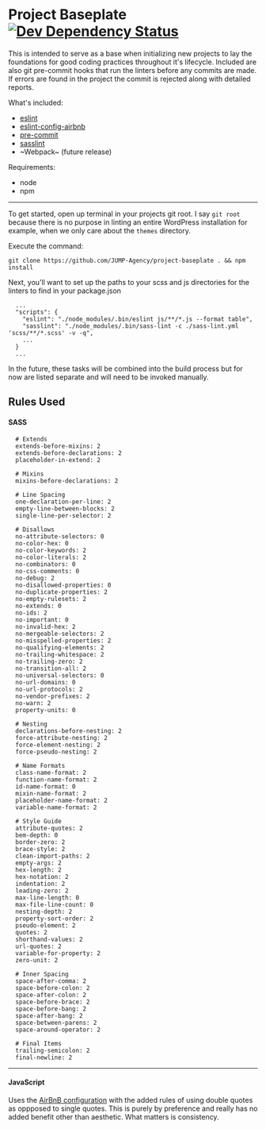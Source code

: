 # Project Baseplate [![Dev Dependency Status](https://david-dm.org/jump-agency/project-baseplate/dev-status.svg)](https://david-dm.org/jump-agency/project-baseplate?type=dev) # 
This is intended to serve as a base when initializing new projects to lay the foundations for good coding practices throughout it's lifecycle. Included are also git pre-commit hooks that run the linters before any commits are made. If errors  are found in the project the commit is rejected along with detailed reports.

What's included:
  - [eslint](http://eslint.org/)
  - [eslint-config-airbnb](https://github.com/airbnb/javascript/tree/master/packages/eslint-config-airbnb)
  - [pre-commit](https://github.com/observing/pre-commit)
  - [sasslint](https://github.com/sasstools/sass-lint)
  - ~Webpack~ (future release)
  
Requirements:
  - node
  - npm
  
---

To get started, open up terminal in your projects git root. I say `git root` because there is no purpose in linting an entire WordPress installation for example, when we only care about the `themes` directory.

Execute the command:

```git clone https://github.com/JUMP-Agency/project-baseplate . && npm install```

Next, you'll want to set up the paths to your scss and js directories for the linters to find in your package.json

````
  ...
  "scripts": {
    "eslint": "./node_modules/.bin/eslint js/**/*.js --format table",
    "sasslint": "./node_modules/.bin/sass-lint -c ./sass-lint.yml 'scss/**/*.scss' -v -q",
    ...
  }
  ...
````

In the future, these tasks will be combined into the build process but for now are listed separate and will need to be invoked manually.

## Rules Used ##

#### SASS ####
```
  # Extends
  extends-before-mixins: 2
  extends-before-declarations: 2
  placeholder-in-extend: 2

  # Mixins
  mixins-before-declarations: 2

  # Line Spacing
  one-declaration-per-line: 2
  empty-line-between-blocks: 2
  single-line-per-selector: 2

  # Disallows
  no-attribute-selectors: 0
  no-color-hex: 0
  no-color-keywords: 2
  no-color-literals: 2
  no-combinators: 0
  no-css-comments: 0
  no-debug: 2
  no-disallowed-properties: 0
  no-duplicate-properties: 2
  no-empty-rulesets: 2
  no-extends: 0
  no-ids: 2
  no-important: 0
  no-invalid-hex: 2
  no-mergeable-selectors: 2
  no-misspelled-properties: 2
  no-qualifying-elements: 2
  no-trailing-whitespace: 2
  no-trailing-zero: 2
  no-transition-all: 2
  no-universal-selectors: 0
  no-url-domains: 0
  no-url-protocols: 2
  no-vendor-prefixes: 2
  no-warn: 2
  property-units: 0

  # Nesting
  declarations-before-nesting: 2
  force-attribute-nesting: 2
  force-element-nesting: 2
  force-pseudo-nesting: 2

  # Name Formats
  class-name-format: 2
  function-name-format: 2
  id-name-format: 0
  mixin-name-format: 2
  placeholder-name-format: 2
  variable-name-format: 2

  # Style Guide
  attribute-quotes: 2
  bem-depth: 0
  border-zero: 2
  brace-style: 2
  clean-import-paths: 2
  empty-args: 2
  hex-length: 2
  hex-notation: 2
  indentation: 2
  leading-zero: 2
  max-line-length: 0
  max-file-line-count: 0
  nesting-depth: 2
  property-sort-order: 2
  pseudo-element: 2
  quotes: 2
  shorthand-values: 2
  url-quotes: 2
  variable-for-property: 2
  zero-unit: 2

  # Inner Spacing
  space-after-comma: 2
  space-before-colon: 2
  space-after-colon: 2
  space-before-brace: 2
  space-before-bang: 2
  space-after-bang: 2
  space-between-parens: 2
  space-around-operator: 2

  # Final Items
  trailing-semicolon: 2
  final-newline: 2
```

---

#### JavaScript #### 
Uses the [AirBnB configuration](https://github.com/airbnb/javascript/tree/master/packages/eslint-config-airbnb) with the added rules of using double quotes as oppposed to single quotes. This is purely by preference and really has no added benefit other than aesthetic. What matters is consistency.
